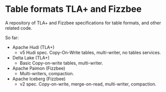 # Table formats TLA+ and Fizzbee

A repository of TLA+ and Fizzbee specifications for table formats, and other related code.

So far:
- Apache Hudi (TLA+)
  - v5 Hudi spec. Copy-On-Write tables, multi-writer, no tables services.
- Delta Lake (TLA+)
  - Basic Copy-on-write tables, multi-writer.
- Apache Paimon (Fizzbee)
  - Multi-writers, compaction.
- Apache Iceberg (Fizzbee)
  - v2 spec. Copy-on-write, merge-on-read, multi-writer, compaction.
